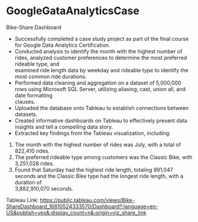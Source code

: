 # GoogleGataAnalyticsCase
Bike-Share Dashboard
-	Successfully completed a case study project as part of the final course for Google Data Analytics Certification.
-	Conducted analysis to identify the month with the highest number of rides, analyzed customer preferences to determine the most preferred rideable type, and   
  examined ride length data by weekday and rideable type to identify the most common ride durations.
-	Performed data cleaning and aggregation on a dataset of 5,000,000 rows using Microsoft SQL Server, utilizing aliasing, cast, union all, and date formatting    
  clauses.
-	Uploaded the database onto Tableau to establish connections between datasets.
-	Created informative dashboards on Tableau to effectively present data insights and tell a compelling data story.
-	Extracted key findings from the Tableau visualization, including:
  1. The month with the highest number of rides was July, with a total of 822,410 rides.
  2. The preferred rideable type among customers was the Classic Bike, with 3,251,028 rides.
  3. Found that Saturday had the highest ride length, totaling 991,047 seconds and the Classic Bike type had the longest ride length, with a duration of   
     3,882,910,070 seconds.

Tableau Link:
https://public.tableau.com/views/Bike-ShareDashboard_16810524333570/Dashboard?:language=en-US&publish=yes&:display_count=n&:origin=viz_share_link

